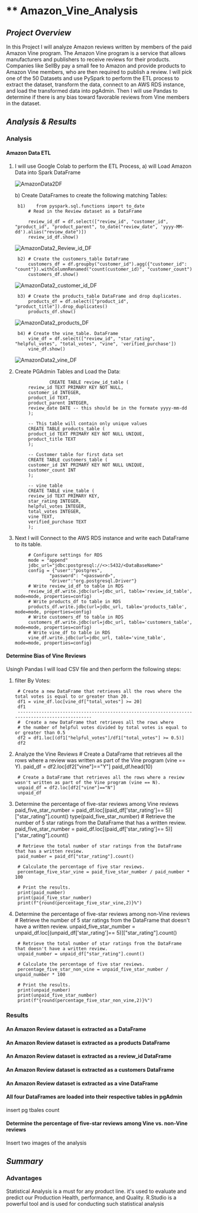 # ** Amazon_Vine_Analysis


## *Project Overview*
In this Project I will analyze Amazon reviews written by members of the paid Amazon Vine program. The Amazon Vine program is a service that allows manufacturers and publishers to receive reviews for their products. Companies like SellBy pay a small fee to Amazon and provide products to Amazon Vine members, who are then required to publish a review. I will pick one of the 50 Datasets and use PySpark to perform the ETL process to extract the dataset, transform the data, connect to an AWS RDS instance, and load the transformed data into pgAdmin. Then I will use Pandas to determine if there is any bias toward favorable reviews from Vine members in the dataset.


                  
## *Analysis & Results*
### Analysis
#### Amazon Data ETL

1) I will use Google Colab to perform the ETL Process, 
  a) will Load Amazon Data into Spark DataFrame
  
   ![AmazonData2DF](https://user-images.githubusercontent.com/80013773/124473267-f3f6e480-dd53-11eb-89d6-0c2b7266e6bd.PNG)


    b) Create DataFrames to create the following matching Tables:

        b1)    from pyspark.sql.functions import to_date
            # Read in the Review dataset as a DataFrame

            review_id_df = df.select(["review_id", "customer_id", "product_id", "product_parent", to_date("review_date", 'yyyy-MM-dd').alias("review_date")])
            review_id_df.show()

   ![AmazonData2_Review_id_DF](https://user-images.githubusercontent.com/80013773/124473422-29033700-dd54-11eb-9d54-6745c9c4247f.PNG)


        b2) # Create the customers_table DataFrame
            customers_df = df.groupby("customer_id").agg({"customer_id": "count"}).withColumnRenamed("count(customer_id)", "customer_count")
            customers_df.show()

   ![AmazonData2_customer_id_DF](https://user-images.githubusercontent.com/80013773/124473521-47693280-dd54-11eb-8282-9c9dc9acea71.PNG)

        b3) # Create the products_table DataFrame and drop duplicates. 
            products_df = df.select(["product_id", "product_title"]).drop_duplicates()
            products_df.show()
   ![AmazonData2_products_DF](https://user-images.githubusercontent.com/80013773/124473575-5bad2f80-dd54-11eb-9f7f-17897e41c142.PNG)


        b4) # Create the vine_table. DataFrame
            vine_df = df.select(["review_id", "star_rating", "helpful_votes", "total_votes", "vine", 'verified_purchase'])
            vine_df.show()

   ![AmazonData2_vine_DF](https://user-images.githubusercontent.com/80013773/124473654-6f589600-dd54-11eb-9694-8ce378b8b243.PNG)


2) Create PGAdmin Tables and Load the Data:

                    CREATE TABLE review_id_table (
            review_id TEXT PRIMARY KEY NOT NULL,
            customer_id INTEGER,
            product_id TEXT,
            product_parent INTEGER,
            review_date DATE -- this should be in the formate yyyy-mm-dd
            );

            -- This table will contain only unique values
            CREATE TABLE products_table (
            product_id TEXT PRIMARY KEY NOT NULL UNIQUE,
            product_title TEXT
            );

            -- Customer table for first data set
            CREATE TABLE customers_table (
            customer_id INT PRIMARY KEY NOT NULL UNIQUE,
            customer_count INT
            );

            -- vine table
            CREATE TABLE vine_table (
            review_id TEXT PRIMARY KEY,
            star_rating INTEGER,
            helpful_votes INTEGER,
            total_votes INTEGER,
            vine TEXT,
            verified_purchase TEXT
            );


3) Next I will Connect to the AWS RDS instance and write each DataFrame to its table.

            # Configure settings for RDS
            mode = "append"
            jdbc_url="jdbc:postgresql://<>:5432/<DataBaseName>"
            config = {"user":"postgres", 
                    "password": "<password>", 
                    "driver":"org.postgresql.Driver"}
            # Write review_id_df to table in RDS
            review_id_df.write.jdbc(url=jdbc_url, table='review_id_table', mode=mode, properties=config)
            # Write products_df to table in RDS
            products_df.write.jdbc(url=jdbc_url, table='products_table', mode=mode, properties=config)
            # Write customers_df to table in RDS
            customers_df.write.jdbc(url=jdbc_url, table='customers_table', mode=mode, properties=config)
            # Write vine_df to table in RDS
            vine_df.write.jdbc(url=jdbc_url, table='vine_table', mode=mode, properties=config)

#### Determine Bias of Vine Reviews
Usingh Pandas I will load CSV file and then perform the following steps:
1) filter By Votes:

        # Create a new DataFrame that retrieves all the rows where the total votes is equal to or greater than 20.
        df1 = vine_df.loc[vine_df["total_votes"] >= 20]
        df1
        -----------------------------------------------------------------------------------------------
        #  Create a new DataFrame that retrieves all the rows where 
        # the number of helpful votes divided by total votes is equal to or greater than 0.5
        df2 = df1.loc[(df1["helpful_votes"]/df1["total_votes"] >= 0.5)]
        df2
2) Analyze the Vine Reviews
        # Create a DataFrame that retrieves all the rows where a review was written as part of the Vine program (vine == Y).
        paid_df = df2.loc[df2["vine"]=="Y"]
        paid_df.head(10)

        # Create a DataFrame that retrieves all the rows where a review wasn't written as part of the Vine program (vine == N).
        unpaid_df = df2.loc[df2["vine"]=="N"]
        unpaid_df

3) Determine the percentage of five-star reviews among Vine reviews
        paid_five_star_number = paid_df.loc[(paid_df['star_rating']== 5)]["star_rating"].count()
        type(paid_five_star_number)
        # Retrieve the number of 5 star ratings from the DataFrame that has a written review.
        paid_five_star_number = paid_df.loc[(paid_df['star_rating']== 5)]["star_rating"].count()

        # Retrieve the total number of star ratings from the DataFrame that has a written review.
        paid_number = paid_df["star_rating"].count()

        # Calculate the percentage of five star reviews.
        percentage_five_star_vine = paid_five_star_number / paid_number * 100

        # Print the results. 
        print(paid_number)
        print(paid_five_star_number)
        print(f"{round(percentage_five_star_vine,2)}%")

4) Determine the percentage of five-star reviews among non-Vine reviews
        # Retrieve the number of 5 star ratings from the DataFrame that doesn't have a written review.
        unpaid_five_star_number = unpaid_df.loc[(unpaid_df['star_rating']== 5)]["star_rating"].count()

        # Retrieve the total number of star ratings from the DataFrame that doesn't have a written review.
        unpaid_number = unpaid_df["star_rating"].count()

        # Calculate the percentage of five star reviews.
        percentage_five_star_non_vine = unpaid_five_star_number / unpaid_number * 100

        # Print the results. 
        print(unpaid_number)
        print(unpaid_five_star_number)
        print(f"{round(percentage_five_star_non_vine,2)}%")

### Results

#### An Amazon Review dataset is extracted as a  DataFrame

#### An Amazon Review dataset is extracted as a products DataFrame

#### An Amazon Review dataset is extracted as  a review_id DataFrame

#### An Amazon Review dataset is extracted as a customers DataFrame

#### An Amazon Review dataset is extracted as a vine DataFrame


#### All four DataFrames are loaded into their respective tables in pgAdmin

insert pg tbales count


#### Determine the percentage of five-star reviews among Vine vs. non-Vine reviews

Insert two images of the analysis 
  

    
## *Summary*
### Advantages
 Statistical Analysis is a must for any product line. it's used to evaluate and predict our Production Health, performance, and Quality. R.Studio is a powerful tool and is used for conducting such statistical analysis 
 
